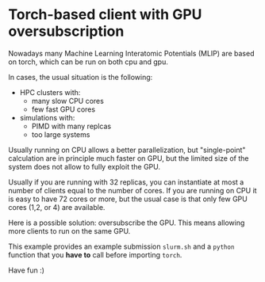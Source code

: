 Torch-based client with GPU oversubscription
=======================

Nowadays many Machine Learning Interatomic Potentials (MLIP) are based on torch, which can be run on both cpu and gpu.

In cases, the usual situation is the following:
- HPC clusters with:
   - many slow CPU cores
   - few fast GPU cores
- simulations with:
   - PIMD with many replcas
   - too large systems

Usually running on CPU allows a better parallelization, but "single-point" calculation are in principle much faster on GPU, but the limited size of the system does not allow to fully exploit the GPU.

Usually if you are running with 32 replicas, you can instantiate at most a number of clients equal to the number of cores.
If you are running on CPU it is easy to have 72 cores or more, but the usual case is that only few GPU cores (1,2, or 4) are available.

Here is a possible solution: oversubscribe the GPU.
This means allowing more clients to run on the same GPU.

This example provides an example submission `slurm.sh` and a `python` function that you **have to** call before importing `torch`.

Have fun :)